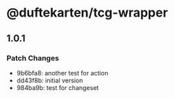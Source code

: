 # @duftekarten/tcg-wrapper

## 1.0.1

### Patch Changes

- 9b6bfa8: another test for action
- dd43f8b: initial version
- 984ba9b: test for changeset
